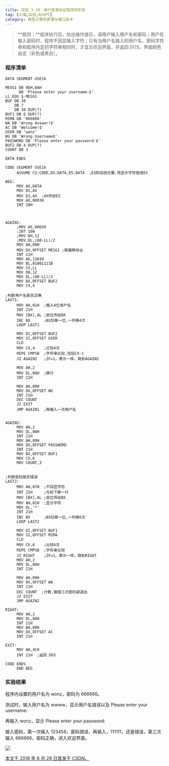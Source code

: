 ```yaml
---
title: 实验 3.18：用户登录验证程序的实现
tag: [汇编,实验,NJUPT]
category: 微型计算机原理与接口技术
---
```


>**题目：**程序执行后，给出操作提示，请用户输入用户名和密码；用户在输入密码时，程序不回显输入字符；只有当用户名输入的用户名、密码字符串和程序内定的字符串相同时，才显示欢迎界面，并返回 DOS。界面颜色自定（彩色或黑白）。 

<!--more-->

### 程序清单

```assembly
DATA SEGMENT USE16
 
MESG1 DB 0DH,0AH
      DB 'Please enter your username:$'
LL EQU $-MESG1
BUF DB 30
    DB ?
    DB 30 DUP(?)
BUF1 DB 6 DUP(?)
MIMA DB '666666'
WA DB 'Wrong Answer!$'
AC DB 'Welcome!$'
USER DB 'wonz'
WU DB 'Wrong Username$'
PASSWORD DB 'Please enter your password:$'
BUF2 DB 4 DUP(?)
COUNT DB 3
 
DATA ENDS
 
CODE SEGMENT USE16
     ASSUME CS:CODE,DS:DATA,ES:DATA  ;ES附加段也要,待显示字符放进ES
     
BEG:
     MOV AX,DATA
     MOV DS,AX
     MOV ES,AX  ;AX传给ES
     MOV AX,0003H
     INT 10H
     
  
    
AGAIN1:
	 ;MOV AX,0003H
	 ;INT 10H
	 ;MOV DH,12
	 ;MOV DL,(80-LL)/2
	 MOV AH,09H
     MOV DX,OFFSET MESG1 ;取偏移地址
     INT 21H
     MOV AX,1301H
     MOV BL,01001111B
     MOV CX,LL
     MOV DH,12
	 MOV DL,(80-LL)/2
     MOV BX,OFFSET BUF2
     MOV CX,4
 
;判断用户名是否正确 
LAST1:
     MOV AH,01H  ;输入4位用户名
     INT 21H     
     MOV [BX],AL ;低位传给BX
     INC BX      ;BX后移一位,一共移4次
     LOOP LAST1
     
     MOV DI,OFFSET BUF2
     MOV SI,OFFSET USER
     CLD
     MOV CX,4    ;比较4次
     REPE CMPSB  ;字符串比较,包括CX-1
     JZ AGAIN2   ;ZF=1，表示一样，跳到AGAIN2
     
     MOV AH,2
     MOV DL,0AH  ;换行
     INT 21H
     
     MOV AH,09H
     MOV DX,OFFSET WU
     INT 21H
     DEC COUNT
     JZ EXIT
     JMP AGAIN1  ;再输入一次用户名
 
 
AGAIN2:
	 MOV AH,2	
     MOV DL,0AH
     INT 21H
	 MOV AH,09H
	 MOV DX,OFFSET PASSWORD
	 INT 21H
     MOV BX,OFFSET BUF1
     MOV CX,6
     MOV COUNT,3
 
 
;判断密码是否错误   
LAST2:
     MOV AH,07H  ;不回显字符
     INT 21H     ;光标下移一行
     MOV [BX],AL ;低位传给BX
     MOV AH,02H  ;显示字符
     MOV DL,'*'
     INT 21H
     INC BX      ;BX后移一位,一共移6次
     LOOP LAST2
     
     MOV DI,OFFSET BUF1
     MOV SI,OFFSET MIMA
     CLD
     MOV CX,6    ;比较6次
     REPE CMPSB  ;字符串比较
     JZ RIGHT    ;ZF=1，表示一样，跳到RIGHT
     MOV AH,2
     MOV DL,0AH
     INT 21H
     
     MOV AH,09H
     MOV DX,OFFSET WA
     INT 21H
     DEC COUNT  ;计数,输错三次密码就退出
     JZ EXIT
     JMP AGAIN2
 
RIGHT:
	 MOV AH,2
     MOV DL,0AH
     INT 21H
     MOV AH,09H
     MOV DX,OFFSET AC
     INT 21H
 
EXIT:
     MOV AH,4CH
     INT 21H  ;返回 DOS
     
CODE ENDS
     END BEG
```

### 实验结果

程序内设置的用户名为 wonz，密码为 666666。

测试时，输入用户名为 wwww，显示用户名错误以及 Please enter your username:

再输入 wonz，显示 Please enter your password:

输入密码，第一次输入 123456，密码错误，再输入，111111，还是错误，第三次输入 666666，密码正确，进入欢迎界面。

![](58-实验-3-18：用户登录验证程序的实现\1.png)

<u>本文于 2018 年 6 月 29 日首发于 [CSDN](https://blog.csdn.net/Wonz5130/article/details/80863047)。</u>